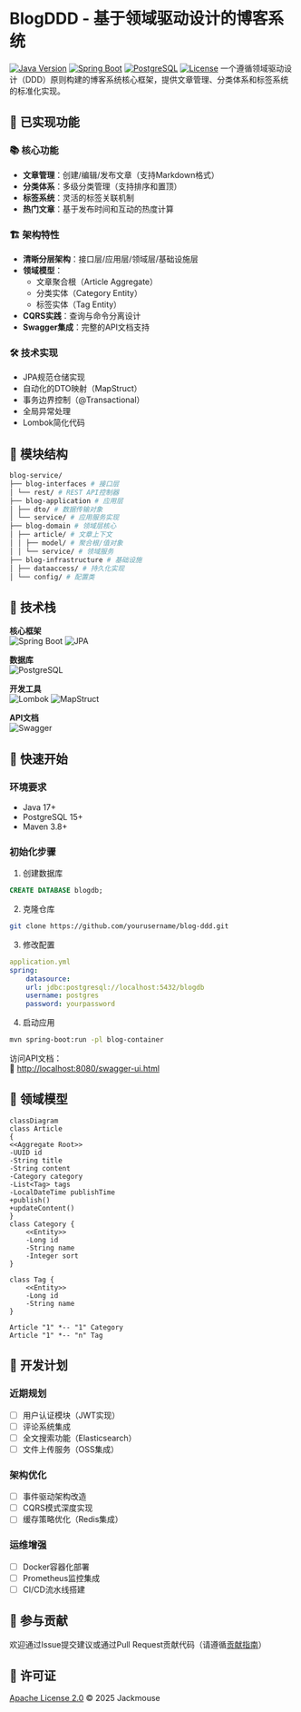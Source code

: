 # BlogDDD - 基于领域驱动设计的博客系统

[![Java Version](https://img.shields.io/badge/Java-17-blue)](https://www.java.com/)
[![Spring Boot](https://img.shields.io/badge/Spring_Boot-3.4.1-brightgreen)](https://spring.io/projects/spring-boot)
[![PostgreSQL](https://img.shields.io/badge/PostgreSQL-15-blue)](https://www.postgresql.org/)
[![License](https://img.shields.io/badge/License-Apache_2.0-blue.svg)](https://opensource.org/licenses/Apache-2.0)
一个遵循领域驱动设计（DDD）原则构建的博客系统核心框架，提供文章管理、分类体系和标签系统的标准化实现。

## 🚀 已实现功能

### 📚 核心功能
- **文章管理**：创建/编辑/发布文章（支持Markdown格式）
- **分类体系**：多级分类管理（支持排序和置顶）
- **标签系统**：灵活的标签关联机制
- **热门文章**：基于发布时间和互动的热度计算

### 🏗️ 架构特性
- **清晰分层架构**：接口层/应用层/领域层/基础设施层
- **领域模型**：
    - 文章聚合根（Article Aggregate）
    - 分类实体（Category Entity）
    - 标签实体（Tag Entity）
- **CQRS实践**：查询与命令分离设计
- **Swagger集成**：完整的API文档支持

### 🛠️ 技术实现
- JPA规范仓储实现
- 自动化的DTO映射（MapStruct）
- 事务边界控制（@Transactional）
- 全局异常处理
- Lombok简化代码

## 📂 模块结构
~~~ bash
blog-service/ 
├── blog-interfaces # 接口层 
│ └── rest/ # REST API控制器 
├── blog-application # 应用层 
│ ├── dto/ # 数据传输对象 
│ └── service/ # 应用服务实现 
├── blog-domain # 领域层核心 
│ ├── article/ # 文章上下文 
│ │ ├── model/ # 聚合根/值对象 
│ │ └── service/ # 领域服务 
├── blog-infrastructure # 基础设施 
│ ├── dataaccess/ # 持久化实现 
│ └── config/ # 配置类
~~~
## 🧩 技术栈

**核心框架**  
![Spring Boot](https://img.shields.io/badge/-Spring_Boot-6DB33F?logo=springboot&logoColor=white)
![JPA](https://img.shields.io/badge/-JPA-59666C?logo=hibernate&logoColor=white)

**数据库**  
![PostgreSQL](https://img.shields.io/badge/-PostgreSQL-4169E1?logo=postgresql&logoColor=white)

**开发工具**  
![Lombok](https://img.shields.io/badge/-Lombok-pink)
![MapStruct](https://img.shields.io/badge/-MapStruct-orange)

**API文档**  
![Swagger](https://img.shields.io/badge/-Swagger-85EA2D?logo=swagger&logoColor=black)

## 🚀 快速开始

### 环境要求
- Java 17+
- PostgreSQL 15+
- Maven 3.8+

### 初始化步骤
1. 创建数据库
~~~ sql
CREATE DATABASE blogdb;
~~~
2. 克隆仓库
~~~ bash
git clone https://github.com/yourusername/blog-ddd.git
~~~
3. 修改配置
~~~ yaml
application.yml
spring: 
    datasource: 
    url: jdbc:postgresql://localhost:5432/blogdb 
    username: postgres 
    password: yourpassword
~~~
4. 启动应用
~~~ bash
mvn spring-boot:run -pl blog-container
~~~
访问API文档：  
🔗 [http://localhost:8080/swagger-ui.html](http://localhost:8080/swagger-ui.html)

## 🧬 领域模型
~~~ mermaid
classDiagram
class Article 
{ 
<<Aggregate Root>> 
-UUID id 
-String title 
-String content 
-Category category 
-List<Tag> tags 
-LocalDateTime publishTime 
+publish() 
+updateContent() 
}
class Category {
    <<Entity>>
    -Long id
    -String name
    -Integer sort
}

class Tag {
    <<Entity>>
    -Long id
    -String name
}

Article "1" *-- "1" Category
Article "1" *-- "n" Tag
~~~
## 📅 开发计划

### 近期规划
- [ ] 用户认证模块（JWT实现）
- [ ] 评论系统集成
- [ ] 全文搜索功能（Elasticsearch）
- [ ] 文件上传服务（OSS集成）

### 架构优化
- [ ] 事件驱动架构改造
- [ ] CQRS模式深度实现
- [ ] 缓存策略优化（Redis集成）

### 运维增强
- [ ] Docker容器化部署
- [ ] Prometheus监控集成
- [ ] CI/CD流水线搭建

## 🤝 参与贡献
欢迎通过Issue提交建议或通过Pull Request贡献代码（请遵循[贡献指南](./CONTRIBUTING.md)）
## 📜 许可证
[Apache License 2.0](https://www.apache.org/licenses/LICENSE-2.0) © 2025 Jackmouse
